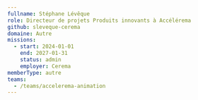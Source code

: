 ```yaml
---
fullname: Stéphane Lévêque
role: Directeur de projets Produits innovants à Accélérema
github: sleveque-cerema
domaine: Autre
missions:
  - start: 2024-01-01
    end: 2027-01-31
    status: admin
    employer: Cerema
memberType: autre
teams:
  - /teams/accelerema-animation
---
```

